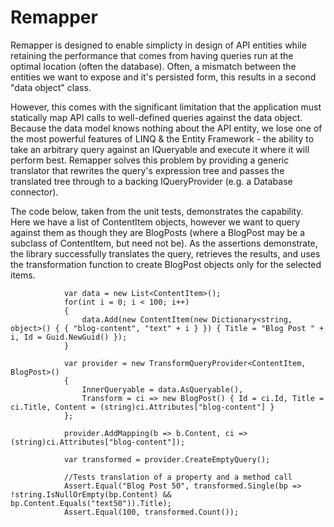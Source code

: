 # Remapper

Remapper is designed to enable simplicty in design of API entities while retaining the performance that comes from having queries run at the optimal location (often the database). Often, a mismatch between the entities we want to expose and it's persisted form, this results in a second "data object" class.

However, this comes with the significant limitation that the application must statically map API calls to well-defined queries against the data object. Because the data model knows nothing about the API entity, we lose one of the most powerful features of LINQ & the Entity Framework - the ability to take an arbitrary query against an IQueryable and execute it where it will perform best. Remapper solves this problem by providing a generic translator that rewrites the query's expression tree and passes the translated tree through to a backing IQueryProvider (e.g. a Database connector).

The code below, taken from the unit tests, demonstrates the capability. Here we have a list of ContentItem objects, however we want to query against them as though they are BlogPosts (where a BlogPost may be a subclass of ContentItem, but need not be). As the assertions demonstrate, the library successfully translates the query, retrieves the results, and uses the transformation function to create BlogPost objects only for the selected items.

```
            var data = new List<ContentItem>();
            for(int i = 0; i < 100; i++)
            {
                data.Add(new ContentItem(new Dictionary<string, object>() { { "blog-content", "text" + i } }) { Title = "Blog Post " + i, Id = Guid.NewGuid() });
            }

            var provider = new TransformQueryProvider<ContentItem, BlogPost>()
            {
                InnerQueryable = data.AsQueryable(),
                Transform = ci => new BlogPost() { Id = ci.Id, Title = ci.Title, Content = (string)ci.Attributes["blog-content"] }
            };

            provider.AddMapping(b => b.Content, ci => (string)ci.Attributes["blog-content"]);

            var transformed = provider.CreateEmptyQuery();
            
            //Tests translation of a property and a method call
            Assert.Equal("Blog Post 50", transformed.Single(bp => !string.IsNullOrEmpty(bp.Content) && bp.Content.Equals("text50")).Title);
            Assert.Equal(100, transformed.Count());
```